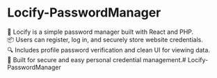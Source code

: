 # Locify-PasswordManager

🔐 Locify is a simple password manager built with React and PHP. <br>
📦 Users can register, log in, and securely store website credentials. <br>
🔍 Includes profile password verification and clean UI for viewing data. <br>
🚀 Built for secure and easy personal credential management.# Locify-PasswordManager
